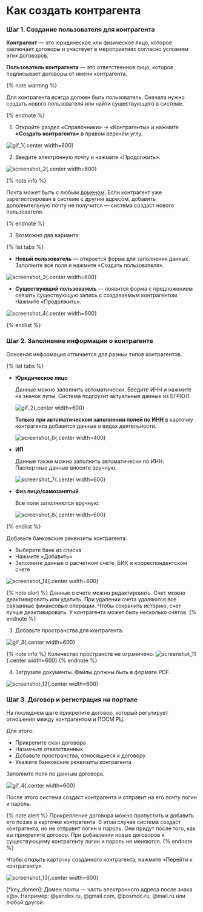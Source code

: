 # Как создать контрагента

### Шаг 1. Создание пользователя для контрагента

**Контрагент** — это юридическое или физическое лицо, которое заключает договоры и участвует в мероприятиях согласно условиям этих договоров.

**Пользователь контрагента** — это ответственное лицо, которое подписывает договоры от имени контрагента.

{% note warning %}

Для контрагента всегда должен быть пользователь. Сначала нужно создать нового пользователя или найти существующего в системе.

{% endnote %}

1. Откройте раздел «Справочники» → «Контрагенты» и нажмите **«Создать контрагента»** в правом верхнем углу.

![gif_1](_images/_gif_1.gif){.center width=800}

2. Введите электронную почту и нажмите «Продолжить».

![screenshot_2](_images/_screen_2.png){.center width=600}

{% note info %}

Почта может быть с любым [доменом](*key_domen). Если контрагент уже зарегистрирован в системе с другим адресом, добавить дополнительную почту не получится — система создаст нового пользователя.

{% endnote %}

3. Возможно два варианта:

{% list tabs %}

- **Новый пользователь** — откроется форма для заполнения данных. Заполните все поля и нажмите «Создать пользователя».

![screenshot_3](_images/_screen_3.png){.center width=600}

- **Существующий пользователь** — появится форма с предложением связать существующую запись с создаваемым контрагентом. Нажмите «Продолжить».

![screenshot_4](_images/_screen_4.png){.center width=600}

{% endlist %}

### Шаг 2. Заполнение информации о контрагенте

Основная информация отличается для разных типов контрагентов.

{% list tabs %}

- **Юридическое лицо**

  Данные можно заполнить автоматически. Введите ИНН и нажмите на значок лупы. Система подгрузит актуальные данные из ЕГРЮЛ.

  ![gif_2](_images/_gif_2.gif){.center width=600}

  **Только при автоматическом заполнении полей по ИНН** в карточку контрагента добавятся данные о видах деятельности.

  ![screenshot_6](_images/_screen_6.png){.center width=400}

- **ИП**

  Данные также можно заполнить автоматически по ИНН. Паспортные данные вносите вручную.

  ![screenshot_7](_images/_screen_7.png){.center width=600}

- **Физ лицо/самозанятый**

  Все поля заполняются вручную:

  ![screenshot_8](_images/_screen_8.png){.center width=600}

{% endlist %}

Добавьте банковские реквизиты контрагента:
   * Выберите банк из списка
   * Нажмите «Добавить»
   * Заполните данные о расчетном счете, БИК и корреспондентском счете

![screenshot_14](_images/_screen_14.png){.center width=600}

{% note alert %}
Данные о счете можно редактировать. Счет можно деактивировать или удалить.
При удалении счета удаляются все связанные финансовые операции. Чтобы сохранить историю, счет лучше деактивировать.
У контрагента может быть несколько счетов.
{% endnote %}

3. Добавьте пространства для контрагента.

![gif_3](_images/_gif_3.gif){.center width=600}

{% note info %}
Количество пространств не ограничено.
![screenshot_11](_images/_screen_11.png){.center width=600}
{% endnote %}

4. Загрузите документы. Файлы должны быть в формате PDF.

![screenshot_12](_images/_screen_12.png){.center width=600}

### Шаг 3. Договор и регистрация на портале

На последнем шаге прикрепите договор, который регулирует отношения между контрагентом и ПОСМ РЦ.

Для этого:
* Прикрепите скан договора
* Назначьте ответственных
* Добавьте пространства, относящиеся к договору
* Укажите банковские реквизиты контрагента

Заполните поля по данным договора.

![gif_4](_images/_gif_4.gif){.center width=600}

После этого система создаст контрагента и отправит на его почту логин и пароль.

{% note alert %}
Прикрепление договора можно пропустить и добавить его позже в карточке контрагента. В этом случае система создаст контрагента, но не отправит логин и пароль. Они придут после того, как вы прикрепите договор.
При добавлении новых договоров к существующему контрагенту логин и пароль не меняются.
{% endnote %}

Чтобы открыть карточку созданного контрагента, нажмите «Перейти к контрагенту».

![screenshot_13](_images/_screen_13.png){.center width=600}

[*key_domen]: Домен почты — часть электронного адреса после знака «@». Например: @yandex.ru, @gmail.com, @posmdc.ru, @mail.ru или любой другой.
